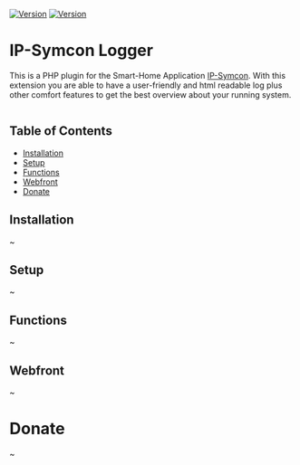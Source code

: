 [![Version](https://img.shields.io/badge/Symcon-PHP--Modul-red.svg?style=flat-square)](https://www.symcon.de/service/dokumentation/entwicklerbereich/sdk-tools/sdk-php/)
[![Version](https://img.shields.io/badge/Symcon%20Version-6.0%20%3E-brightgreen.svg?style=flat-square)](https://www.symcon.de/produkt/)

# IP-Symcon Logger
This is a PHP plugin for the Smart-Home Application [IP-Symcon](https://www.symcon.de). With this extension you are able
to have a user-friendly and html readable log plus other comfort features to get the best overview about your running
system.

```
```
## Table of Contents

- [Installation](#installation)
- [Setup](#setup)
- [Functions](#functions)
- [Webfront](#webfront)
- [Donate](#donate)

## Installation
~

## Setup
~
## Functions
~

## Webfront
~

# Donate
~